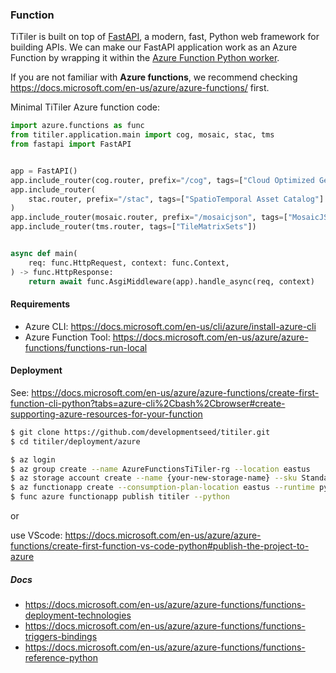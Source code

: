 ### Function

TiTiler is built on top of [FastAPI](https://github.com/tiangolo/fastapi), a modern, fast, Python web framework for building APIs. We can make our FastAPI application work as an Azure Function by wrapping it within the [Azure Function Python worker](https://github.com/Azure/azure-functions-python-worker).

If you are not familiar with **Azure functions**, we recommend checking https://docs.microsoft.com/en-us/azure/azure-functions/ first.

Minimal TiTiler Azure function code:
```python
import azure.functions as func
from titiler.application.main import cog, mosaic, stac, tms
from fastapi import FastAPI


app = FastAPI()
app.include_router(cog.router, prefix="/cog", tags=["Cloud Optimized GeoTIFF"])
app.include_router(
    stac.router, prefix="/stac", tags=["SpatioTemporal Asset Catalog"]
)
app.include_router(mosaic.router, prefix="/mosaicjson", tags=["MosaicJSON"])
app.include_router(tms.router, tags=["TileMatrixSets"])


async def main(
    req: func.HttpRequest, context: func.Context,
) -> func.HttpResponse:
    return await func.AsgiMiddleware(app).handle_async(req, context)
```

#### Requirements
- Azure CLI: https://docs.microsoft.com/en-us/cli/azure/install-azure-cli
- Azure Function Tool: https://docs.microsoft.com/en-us/azure/azure-functions/functions-run-local

#### Deployment

See: https://docs.microsoft.com/en-us/azure/azure-functions/create-first-function-cli-python?tabs=azure-cli%2Cbash%2Cbrowser#create-supporting-azure-resources-for-your-function

```bash
$ git clone https://github.com/developmentseed/titiler.git
$ cd titiler/deployment/azure

$ az login
$ az group create --name AzureFunctionsTiTiler-rg --location eastus
$ az storage account create --name {your-new-storage-name} --sku Standard_LRS -g AzureFunctionsTiTiler-rg
$ az functionapp create --consumption-plan-location eastus --runtime python --runtime-version 3.9 --functions-version 4 --name {your-new-function-name} --os-type linux -g AzureFunctionsTiTiler-rg -s {your-new-storage-name}
$ func azure functionapp publish titiler --python
```

or

use VScode: https://docs.microsoft.com/en-us/azure/azure-functions/create-first-function-vs-code-python#publish-the-project-to-azure

##### Docs
- https://docs.microsoft.com/en-us/azure/azure-functions/functions-deployment-technologies
- https://docs.microsoft.com/en-us/azure/azure-functions/functions-triggers-bindings
- https://docs.microsoft.com/en-us/azure/azure-functions/functions-reference-python



